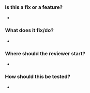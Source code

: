 ### Is this a fix or a feature?
 - 
### What does it fix/do?
 - 
### Where should the reviewer start?
 - 
### How should this be tested?
 - 
